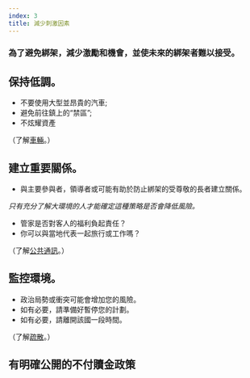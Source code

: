 ```yaml
---
index: 3
title: 減少刺激因素
---
```

### 為了避免綁架，減少激勵和機會，並使未來的綁架者難以接受。

## 保持低調。

*   不要使用大型並昂貴的汽車;
*   避免前往鎮上的“禁區”;
*   不炫耀資產

（了解[車輛](umbrella://travel/vehicles)。）

## 建立重要關係。

* 與主要參與者，領導者或可能有助於防止綁架的受尊敬的長者建立關係。

*只有充分了解大環境的人才能確定這種策略是否會降低風險。*

   *  管家是否對客人的福利負起責任？
   *  你可以與當地代表一起旅行或工作嗎？

（了解[公共通訊](umbrella://work/public-communications)。）

## 監控環境。

*   政治局勢或衝突可能會增加您的風險。
*   如有必要，請準備好暫停您的計劃。
*   如有必要，請離開該國一段時間。

（了解[疏散](umbrella://incident-response/evacuation)。）

## 有明確公開的不付贖金政策